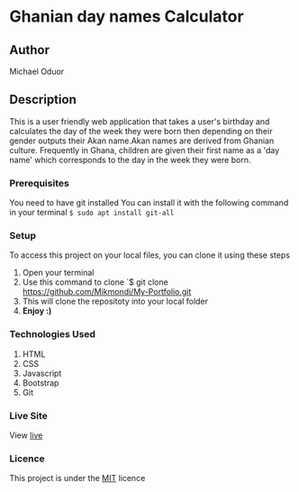 # Ghanian day names Calculator
## Author
Michael Oduor
## Description
This is a user friendly web application that takes a user's birthday and calculates the day of the week they were born then depending on their gender outputs their Akan name.Akan names are derived from Ghanian culture. Frequently in Ghana, children are given their first name as a 'day name' which corresponds to the day in the week they were born.
### Prerequisites
You need to have git installed
You can install it with the following command in your terminal
`$ sudo apt install git-all`
### Setup
To access this project on your local files, you can clone it using these steps
1. Open your terminal
1. Use this command to clone `$ git clone https://github.com/Mikmondi/My-Portfolio.git
1. This will clone the repositoty into your local folder
1. __Enjoy :)__
### Technologies Used
1. HTML
1. CSS
1. Javascript
1. Bootstrap
1. Git
### Live Site
View [live](https://mikmondi.github.io/My-Portfolio/)
### Licence
This project is under the  [MIT](LICENSE) licence


